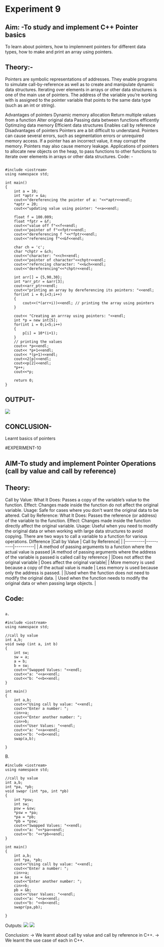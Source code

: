 # Experiment 9 
## Aim: -To study and implement C++ Pointer basics
To learn about pointers, how to implemnent pointers for different data types, how to make and print an array using pointers.
## Theory:-
Pointers are symbolic representations of addresses. They enable programs to simulate call-by-reference as well as to create and manipulate dynamic data structures. Iterating over elements in arrays or other data structures is one of the main use of pointers. The address of the variable you’re working with is assigned to the pointer variable that points to the same data type (such as an int or string).

Advantages of pointers
Dynamic memory allocation
Return multiple values from a function
Alter original data
Passing data between functions efficently
Optimzing data memory
Efficient data structures
Enables call by reference
Disadvantages of pointers
Pointers are a bit difficult to understand.
Pointers can cause several errors, such as segmentation errors or unrequired memory access.
If a pointer has an incorrect value, it may corrupt the memory.
Pointers may also cause memory leakage.
Applications of pointers
to allocate new objects on the heap,
to pass functions to other functions
to iterate over elements in arrays or other data structures.
Code: -
~~~

#include <iostream>
using namespace std;

int main()
{
    int a = 10;
    int *aptr = &a;
    cout<<"dereferencing the pointer of a: "<<*aptr<<endl;
    *aptr = 20;
    cout<<"updating value using pointer: "<<a<<endl;

    float f = 100.009;
    float *fptr = &f;
    cout<<"value off f"<<f<<endl;
    cout<<"pointer of f"<<fptr<<endl;
    cout<<"dereferencing f "<<*fptr<<endl;
    cout<<"referencing f"<<&f<<endl;

    char ch = 'c';
    char *chptr = &ch;
    cout<<"character: "<<ch<<endl;
    cout<<"pointer of character"<<chptr<<endl;
    cout<<"referncing character: "<<&ch<<endl;
    cout<<"dereferencing"<<*chptr<<endl;

    int arr[] = {5,90,30};
    int *arr_ptr = &arr[3];
    cout<<arr_ptr<<endl;
    cout<<"printing an array by dereferencing its pointers: "<<endl;
    for(int i = 0;i<3;i++)
    {
        cout<<(*(arr+i))<<endl; // printing the array using pointers 
    }

    cout<< "Creating an arrray using pointers: "<<endl;
    int *p = new int[5];
    for(int i = 0;i<5;i++)
    {
        p[i] = 10*(i+1);
    }
    // printing the values 
    cout<< *p<<endl;
    cout<< *p+1<<endl;
    cout<< *(p+1)<<endl;
    cout<<2[p]<<endl;
    cout<<p[2]<<endl;
    *p++;
    cout<<*p;

    return 0;
}
~~~
## OUTPUT-
![](https://github.com/SunidhiChoubey/pointers/commit/7db144e2418295179099ec9dbc59db687dfaeb58)
## CONCLUSION-
Learnt basics of pointers

#EXPERIMENT-10
## AIM-To study and implement Pointer Operations (call by value and call by reference)

## Theory:
Call by Value:
What It Does: Passes a copy of the variable’s value to the function.
Effect: Changes made inside the function do not affect the original variable.
Usage: Safe for cases where you don't want the original data to be altered.
Call by Reference:
What It Does: Passes the reference (or address) of the variable to the function.
Effect: Changes made inside the function directly affect the original variable.
Usage: Useful when you need to modify the original data or when working with large data structures to avoid copying.
There are two ways to call a variable to a function for various operations.
Difference
|Call by Value | Call by Reference| |
|----------|----------|----------|
| A method of passing arguments to a function where the actual value is passed |A method of passing arguments where the address of the variable is passed is called call by reference | 
|Does not affect the original variable | Does affect the original variable| 
| More memory is used because a copy of the actual value is made | Less memory is used because only the address is passed. | 
 |Used when the function does not need to modify the original data. | Used when the function needs to modify the original data or when passing large objects. |
## Code:
~~~

a.

#include <iostream>
using namespace std;

//call by value
int a,b;
void swap (int a, int b)
{
    int sw;
    sw = a;
    a = b;
    b = sw;
    cout<<"Swapped Values: "<<endl;
    cout<<"a: "<<a<<endl;
    cout<<"b: "<<b<<endl;
}

int main()
{
    int a,b;
    cout<<"Using call by value: "<<endl;
    cout<<"Enter a number: ";
    cin>>a;
    cout<<"Enter another number: ";
    cin>>b;
    cout<<"User Values: "<<endl;
    cout<<"a: "<<a<<endl;
    cout<<"b: "<<b<<endl;
    swap(a,b);
    
}
~~~
B.
~~~
#include <iostream>
using namespace std;

//call by value
int a,b;
int *pa, *pb;
void swapr (int *pa, int *pb)
{
    int *psw;
    int sw;
    psw = &sw;
    *psw = *pa;
    *pa = *pb;
    *pb = *psw;
    cout<<"Swapped Values: "<<endl;
    cout<<"a: "<<*pa<<endl;
    cout<<"b: "<<*pb<<endl;
}

int main()
{
    int a,b;
    int *pa, *pb;
    cout<<"Using call by value: "<<endl;
    cout<<"Enter a number: ";
    cin>>a;
    pa = &a;
    cout<<"Enter another number: ";
    cin>>b;
    pb = &b;
    cout<<"User Values: "<<endl;
    cout<<"a: "<<a<<endl;
    cout<<"b: "<<b<<endl;
    swapr(pa,pb);
    
}
~~~

Outputs:
![](https://github.com/SunidhiChoubey/pointers/blob/main/Screenshot%202024-08-26%20013326.png)
![](https://github.com/SunidhiChoubey/pointers/blob/main/Screenshot%202024-08-26%20013413.png)



Conclusion:
→ We learnt about call by value and call by reference in C++.
→ We learnt the use case of each in C++.



